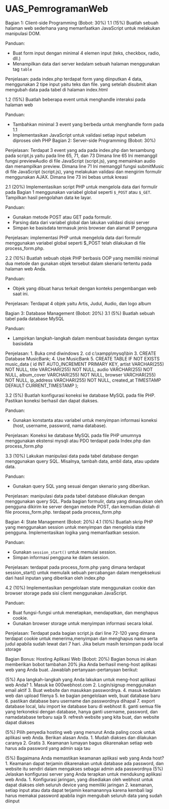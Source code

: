 # UAS_PemrogramanWeb

Bagian 1: Client-side Programming (Bobot: 30%)
1.1 (15%) Buatlah sebuah halaman web sederhana yang memanfaatkan JavaScript untuk melakukan manipulasi DOM.

Panduan:
- Buat form input dengan minimal 4 elemen input (teks, checkbox, radio, dll.)
- Menampilkan data dari server kedalam sebuah halaman menggunakan tag `table`

Penjelasan: pada index.php terdapat form yang diinputkan 4 data, menggunakan 2 tipe input yaitu teks dan file. yang setelah disubmit akan mengubah data pada tabel di halaman index.html

1.2 (15%) Buatlah beberapa event untuk menghandle interaksi pada halaman web

Panduan:
- Tambahkan minimal 3 event yang berbeda untuk menghandle form pada 1.1
- Implementasikan JavaScript untuk validasi setiap input sebelum diproses oleh PHP
Bagian 2: Server-side Programming (Bobot: 30%)

Penjelasan: Terdapat 3 event yang ada pada index.php dan tersambung pada script.js yaitu pada line 65, 71, dan 73
	    Dimana line 65 Ini memanggil fungsi previewAudio di file JavaScript (script.js), yang memainkan audio dan menampilkan preview.
	    Dimana line 71 Ini memanggil fungsi submitMusic di file JavaScript (script.js), yang melakukan validasi dan mengirim formulir 	    menggunakan AJAX.
	    Dimana line 73 ini bebas untuk kreasi

2.1 (20%) Implementasikan script PHP untuk mengelola data dari formulir pada Bagian 1 menggunakan variabel global seperti `$_POST` atau `$_GET`. Tampilkan hasil pengolahan data ke layar.

Panduan:
- Gunakan metode POST atau GET pada formulir.
- Parsing data dari variabel global dan lakukan validasi disisi server
- Simpan ke basisdata termasuk jenis browser dan alamat IP pengguna

Penjelasan: implementasi PHP untuk mengelola data dari formulir menggunakan variabel global seperti $_POST telah dilakukan di file process_form.php. 

2.2 (10%) Buatlah sebuah objek PHP berbasis OOP yang memiliki minimal dua metode dan gunakan objek tersebut dalam skenario tertentu pada halaman web Anda.

Panduan:
- Objek yang dibuat harus terkait dengan konteks pengembangan web saat ini.

Penjelasan: Terdapat 4 objek yaitu Artis, Judul, Audio, dan logo album

Bagian 3: Database Management (Bobot: 20%)
3.1 (5%) Buatlah sebuah tabel pada database MySQL

Panduan:
- Lampirkan langkah-langkah dalam membuat basisdata dengan syntax basisdata

Penjelasan: 1. Buka cmd diwindows
	    2. cd c:\xampp\mysql\bin
	    3. CREATE Database MusicBank;
	    4. Use MusicBank
	    5. CREATE TABLE IF NOT EXISTS music_data (
    id INT AUTO_INCREMENT PRIMARY KEY,
    artist VARCHAR(255) NOT NULL,
    title VARCHAR(255) NOT NULL,
    audio VARCHAR(255) NOT NULL,
    album_cover VARCHAR(255) NOT NULL,
    browser VARCHAR(255) NOT NULL,
    ip_address VARCHAR(255) NOT NULL,
    created_at TIMESTAMP DEFAULT CURRENT_TIMESTAMP
);

3.2 (5%) Buatlah konfigurasi koneksi ke database MySQL pada file PHP. Pastikan koneksi berhasil dan dapat diakses.

Panduan:
- Gunakan konstanta atau variabel untuk menyimpan informasi koneksi (host, username, password, nama database).

Penjelasan: Koneksi ke database MySQL pada file PHP umumnya menggunakan ekstensi mysqli atau PDO terdapat pada Index.php dan process_form.php

3.3 (10%) Lakukan manipulasi data pada tabel database dengan menggunakan query SQL. Misalnya, tambah data, ambil data, atau update data.

Panduan:
- Gunakan query SQL yang sesuai dengan skenario yang diberikan.

Penjelasan: manipulasi data pada tabel database dilakukan dengan menggunakan query SQL. Pada bagian formulir, data yang dimasukkan oleh pengguna dikirim ke server dengan metode POST, dan kemudian diolah di file process_form.php. terdapat pada process_form.php

Bagian 4: State Management (Bobot: 20%)
4.1 (10%) Buatlah skrip PHP yang menggunakan session untuk menyimpan dan mengelola state pengguna. Implementasikan logika yang memanfaatkan session.

Panduan:
- Gunakan `session_start()` untuk memulai session.
- Simpan informasi pengguna ke dalam session.

Penjelasan: terdapat pada process_form.php yang dimana terdapat session_start() untuk memulaik sebuah percabangan dalam mengeksekusi dari hasil inputan yang diberikan oleh index.php

4.2 (10%) Implementasikan pengelolaan state menggunakan cookie dan browser storage pada sisi client menggunakan JavaScript.

Panduan:
- Buat fungsi-fungsi untuk menetapkan, mendapatkan, dan menghapus cookie.
- Gunakan browser storage untuk menyimpan informasi secara lokal.

Penjelasan: Terdapat pada bagian script.js dari line 72-120 yang dimana terdapat cookie untuk menerima,menyimpan dan menghapus nama serta judul apabila sudah lewat dari 7 hari. Jika belum masih tersimpan pada local storage

Bagian Bonus: Hosting Aplikasi Web (Bobot: 20%)
Bagian bonus ini akan memberikan bobot tambahan 20% jika Anda berhasil meng-host aplikasi web yang Anda buat. Jawablah pertanyaan-pertanyaan berikut:

(5%) Apa langkah-langkah yang Anda lakukan untuk meng-host aplikasi web Anda?
	1. Masuk ke 000webhost.com
	2. Login/signup menggunakan email aktif
	3. Buat website dan masukkan passwordnya.
	4. masuk kedalam web dan upload filenya
	5. ke bagian pengelolaan web, buat database baru
	6. pastikan database baru username dan passwordnya dihapal
	7. export database local, lalu import ke database baru di webhost
	8. ganti semua file yang terkoneksi dengan database, hanya ganti username, password, dan namadatabase terbaru saja
	9. refresh website yang kita buat, dan website dapat diakses

(5%) Pilih penyedia hosting web yang menurut Anda paling cocok untuk aplikasi web Anda. Berikan alasan Anda.
	1. Mudah diakses dan dilakukan caranya
	2. Gratis
	3. Keamanan lumayan bagus dikarenakan setiap web harus ada password yang admin saja tau

(5%) Bagaimana Anda memastikan keamanan aplikasi web yang Anda host?
	1. Keamanan dapat terjamin dikarenakan untuk database ada password, dan website itu sendiri dalam mengakses sebagai admin ada 	passwordnya
(5%) Jelaskan konfigurasi server yang Anda terapkan untuk mendukung aplikasi web Anda.
	1. Konfigurasi jaringan, yang disediakan oleh webhost untuk dapat diakses oleh seluruh device yang memiliki jaringan
	2. keamanan, setiap input atau data dapat terjamin keamanannya karena kembali lagi harus memakai password apabila ingin mengubah seluruh data yang sudah diinput
